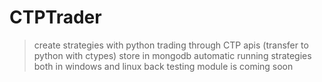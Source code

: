 # CTPTrader
> create strategies with python
> trading through CTP apis (transfer to python with ctypes)
> store in mongodb
> automatic running strategies both in windows and linux
> back testing module is coming soon

